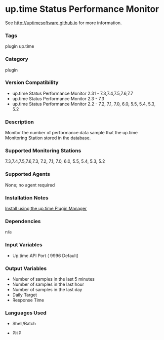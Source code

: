 # up.time Status Performance Monitor

See http://uptimesoftware.github.io for more information.

### Tags 
 plugin   up.time  

### Category

plugin

### Version Compatibility

* up.time Status Performance Monitor 2.31 - 7.3,7.4,7.5,7.6,7.7
* up.time Status Performance Monitor 2.3 - 7.3
* up.time Status Performance Monitor 2.2 - 7.2, 7.1, 7.0, 6.0, 5.5, 5.4, 5.3, 5.2
  


### Description
Monitor the number of performance data sample that the up.time Monitoring Station stored in the database.


### Supported Monitoring Stations

7.3,7.4,7.5,7.6,7.3, 7.2, 7.1, 7.0, 6.0, 5.5, 5.4, 5.3, 5.2

### Supported Agents
None; no agent required

### Installation Notes
<p><a href="https://github.com/uptimesoftware/uptime-plugin-manager">Install using the up.time Plugin Manager</a></p>


### Dependencies
<p>n/a</p>


### Input Variables

* Up.time API Port ( 9996 Default)

### Output Variables

* Number of samples in the last 5 minutes
* Number of samples in the last hour
* Number of samples in the last day
* Daily Target
* Response Time


### Languages Used

* Shell/Batch

* PHP


